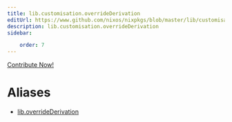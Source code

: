 ```yaml
---
title: lib.customisation.overrideDerivation
editUrl: https://www.github.com/nixos/nixpkgs/blob/master/lib/customisation.nix#L40C24
description: lib.customisation.overrideDerivation
sidebar:

    order: 7
---
```


<a href="https://www.github.com/nixos/nixpkgs/blob/master/lib/customisation.nix#L40C24">Contribute Now!</a>


# Aliases

- [lib.overrideDerivation](/nix-doc-comments/reference/lib/lib-overrideDerivation)


